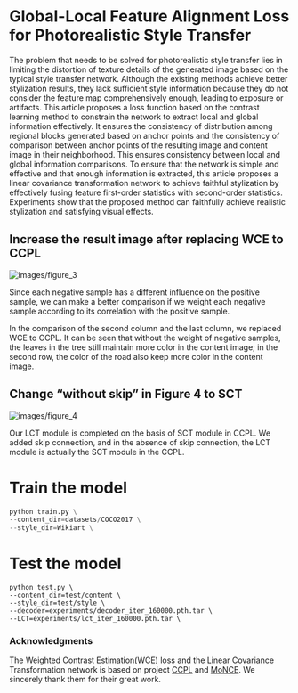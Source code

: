 # Global-Local Feature Alignment Loss for Photorealistic Style Transfer

The problem that needs to be solved for photorealistic style transfer lies in limiting the distortion of texture details of the generated image based on the typical style transfer network. Although the existing methods achieve better stylization results, they lack sufficient style information because they do not consider the feature map comprehensively enough, leading to exposure or artifacts. This article proposes a loss function based on the contrast learning method to constrain the network to extract local and global information effectively. It ensures the consistency of distribution among regional blocks generated based on anchor points and the consistency of comparison between anchor points of the resulting image and content image in their neighborhood. This ensures consistency between local and global information comparisons. To ensure that the network is simple and effective and that enough information is extracted, this article proposes a linear covariance transformation network to achieve faithful stylization by effectively fusing feature first-order statistics with second-order statistics. Experiments show that the proposed method can faithfully achieve realistic stylization and satisfying visual effects.

## Increase the result image after replacing WCE to CCPL

![images/figure_3](E:\Git\upto_git\GLFA_submit\README.assets\image-20230619205834783.png)

Since each negative sample has a different influence on the positive sample, we can make a better comparison if we weight each negative sample according to its correlation with the positive sample.

In the comparison of the second column and the last column, we replaced WCE to CCPL. It can be seen that without the weight of negative samples, the leaves in the tree still maintain more color in the content image;  in the second row, the color of the road also keep more color in the content image.

## Change “without skip” in Figure 4 to SCT

![images/figure_4](E:\Git\upto_git\GLFA_submit\README.assets\image-20230619211434572.png)

Our LCT module is completed on the basis of SCT module in CCPL. We added skip connection, and in the absence of skip connection, the LCT module is actually the SCT module in the CCPL.



# Train the model

```python
python train.py \
--content_dir=datasets/COCO2017 \
--style_dir=Wikiart \
```

# Test the model

```
python test.py \
--content_dir=test/content \
--style_dir=test/style \
--decoder=experiments/decoder_iter_160000.pth.tar \
--LCT=experiments/lct_iter_160000.pth.tar \
```

### Acknowledgments

The Weighted Contrast Estimation(WCE) loss and the Linear Covariance Transformation network is based on project [CCPL](https://github.com/JarrentWu1031/CCPL) and [MoNCE](https://github.com/fnzhan/MoNCE). We sincerely thank them for their great work.
